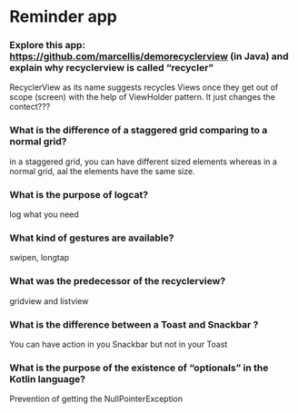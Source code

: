 # Reminder app

### Explore this app: https://github.com/marcellis/demorecyclerview (in Java) and explain why recyclerview is called “recycler” 
RecyclerView as its name suggests recycles Views once they get out of scope (screen) with the help of ViewHolder pattern. It just changes the contect???

### What is the difference of a staggered grid comparing to a normal grid?
in a staggered grid, you can have different sized elements whereas in a normal grid, aal the elements have the same size.

### What is the purpose of logcat?
log what you need

### What kind of gestures are available?
swipen, longtap

### What was the predecessor of the recyclerview?
gridview and listview

### What is the difference between a Toast and Snackbar ?
You can have action in you Snackbar but not in your Toast

### What is the purpose of the existence of “optionals” in the Kotlin language?
Prevention of getting the NullPointerException

